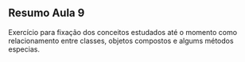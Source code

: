 ## Resumo Aula 9 

Exercício para fixação dos conceitos estudados até o momento como relacionamento entre classes, objetos compostos e algums métodos especias.